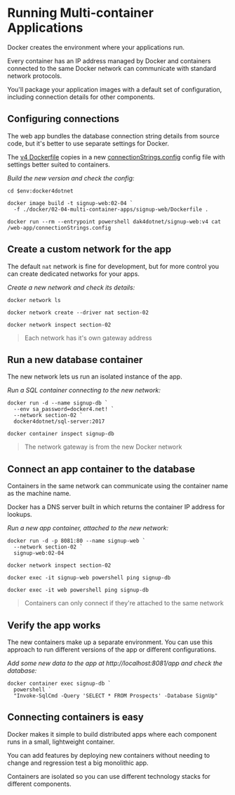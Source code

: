 
# Running Multi-container Applications

Docker creates the environment where your applications run.

Every container has an IP address managed by Docker and containers connected to the same Docker network can communicate with standard network protocols.

You'll package your application images with a default set of configuration, including connection details for other components.

## Configuring connections

The web app bundles the database connection string details from source code, but it's better to use separate settings for Docker.

The [v4 Dockerfile](../../docker/02-04-multi-container-apps/signup-web/Dockerfile) copies in a new [connectionStrings.config](../../docker/02-04-multi-container-apps/signup-web/connectionStrings.config) config file with settings better suited to containers.

_Build the new version and check the config:_

```
cd $env:docker4dotnet

docker image build -t signup-web:02-04 `
  -f ./docker/02-04-multi-container-apps/signup-web/Dockerfile .

docker run --rm --entrypoint powershell dak4dotnet/signup-web:v4 cat /web-app/connectionStrings.config
```

## Create a custom network for the app

The default `nat` network is fine for development, but for more control you can create dedicated networks for your apps.

_Create a new network and check its details:_

```
docker network ls

docker network create --driver nat section-02

docker network inspect section-02
```

> Each network has it's own gateway address


## Run a new database container

The new network lets us run an isolated instance of the app.

_Run a SQL container connecting to the new network:_

```
docker run -d --name signup-db `
  --env sa_password=docker4.net! `
  --network section-02 `
  docker4dotnet/sql-server:2017

docker container inspect signup-db
```

> The network gateway is from the new Docker network


## Connect an app container to the database

Containers in the same network can communicate using the container name as the machine name.

Docker has a DNS server built in which returns the container IP address for lookups.

_Run a new app container, attached to the new network:_

```
docker run -d -p 8081:80 --name signup-web `
  --network section-02 `
  signup-web:02-04

docker network inspect section-02

docker exec -it signup-web powershell ping signup-db

docker exec -it web powershell ping signup-db
```

> Containers can only connect if they're attached to the same network

## Verify the app works

The new containers make up a separate environment. You can use this approach to run different versions of the app or different configurations.

_Add some new data to the app at http://localhost:8081/app and check the database:_

```
docker container exec signup-db `
  powershell `
  "Invoke-SqlCmd -Query 'SELECT * FROM Prospects' -Database SignUp"
```

## Connecting containers is easy

Docker makes it simple to build distributed apps where each component runs in a small, lightweight container.

You can add features by deploying new containers without needing to change and regression test a big monolithic app.

Containers are isolated so you can use different technology stacks for different components.



